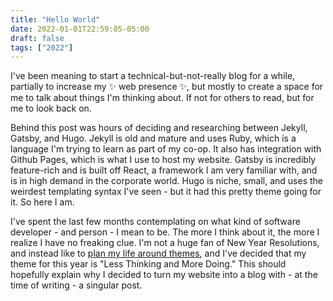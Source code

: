 ```yaml
---
title: "Hello World"
date: 2022-01-01T22:59:05-05:00
draft: false
tags: ["2022"]
---
```


I've been meaning to start a technical-but-not-really blog for a while, partially to increase my ✨ web presence ✨, but mostly to create a space for me to talk about things I'm thinking about. If not for others to read, but for me to look back on.

 Behind this post was hours of deciding and researching between Jekyll, Gatsby, and Hugo. Jekyll is old and mature and uses Ruby, which is a language I'm trying to learn as part of my co-op. It also has integration with Github Pages, which is what I use to host my website. Gatsby is incredibly feature-rich and is built off React, a framework I am very familiar with, and is in high demand in the corporate world. Hugo is niche, small, and uses the weirdest templating syntax I've seen - but it had this pretty theme going for it. So here I am.

 I've spent the last few months contemplating on what kind of software developer - and person - I mean to be. The more I think about it, the more I realize I have no freaking clue. I'm not a huge fan of New Year Resolutions, and instead like to [plan my life around themes](https://www.themesystem.com/), and I've decided that my theme for this year is "Less Thinking and More Doing." This should hopefully explain why I decided to turn my website into a blog with - at the time of writing - a singular post. 
